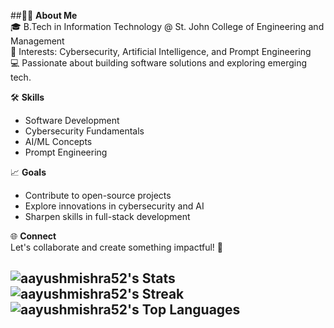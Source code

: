 ##👨‍💻 **About Me**  
🎓 B.Tech in Information Technology @ St. John College of Engineering and Management  
🌟 Interests: Cybersecurity, Artificial Intelligence, and Prompt Engineering  
💻 Passionate about building software solutions and exploring emerging tech.  

🛠️ **Skills**  
- Software Development  
- Cybersecurity Fundamentals  
- AI/ML Concepts  
- Prompt Engineering  

📈 **Goals**  
- Contribute to open-source projects  
- Explore innovations in cybersecurity and AI  
- Sharpen skills in full-stack development  

🌐 **Connect**  
Let's collaborate and create something impactful! 🚀  

![aayushmishra52's Stats](https://github-readme-stats.vercel.app/api?username=aayushmishra52&theme=cobalt&show_icons=true&hide_border=false&count_private=true)
![aayushmishra52's Streak](https://github-readme-streak-stats.herokuapp.com/?user=aayushmishra52&theme=cobalt&hide_border=false)
![aayushmishra52's Top Languages](https://github-readme-stats.vercel.app/api/top-langs/?username=aayushmishra52&theme=cobalt&show_icons=true&hide_border=false&layout=compact)
---
